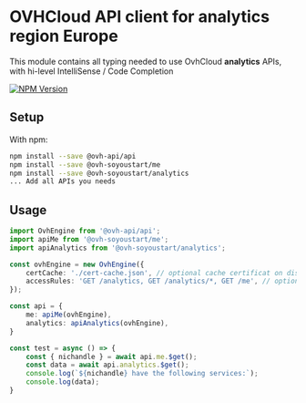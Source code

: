# OVHCloud API client for **analytics** region Europe

This module contains all typing needed to use OvhCloud **analytics** APIs, with hi-level IntelliSense / Code Completion

[![NPM Version](https://img.shields.io/npm/v/@ovh-soyoustart/analytics.svg?style=flat)](https://www.npmjs.org/package/@ovh-soyoustart/analytics)

## Setup

With npm:

```bash
npm install --save @ovh-api/api
npm install --save @ovh-soyoustart/me
npm install --save @ovh-soyoustart/analytics
... Add all APIs you needs
```

## Usage

```typescript
import OvhEngine from '@ovh-api/api';
import apiMe from '@ovh-soyoustart/me';
import apiAnalytics from '@ovh-soyoustart/analytics';

const ovhEngine = new OvhEngine({ 
    certCache: './cert-cache.json', // optional cache certificat on disk.
    accessRules: 'GET /analytics, GET /analytics/*, GET /me', // optional limit the requested privileges.
});

const api = {
    me: apiMe(ovhEngine),
    analytics: apiAnalytics(ovhEngine),
}

const test = async () => {
    const { nichandle } = await api.me.$get();
    const data = await api.analytics.$get();
    console.log(`${nichandle} have the following services:`);
    console.log(data);
}
```
